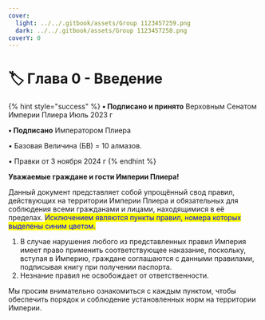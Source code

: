 ```yaml
---
cover:
  light: ../../.gitbook/assets/Group 1123457259.png
  dark: ../../.gitbook/assets/Group 1123457258.png
coverY: 0
---
```


# 🏷️ Глава 0 - Введение

{% hint style="success" %}
**•  Подписано и принято** Верховным Сенатом Империи Плиера Июль 2023 г

**•  Подписано** Императором Плиера

•  Базовая Величина (БВ) = 10 алмазов.

•  Правки от 3 ноября 2024 г
{% endhint %}

**Уважаемые граждане и гости Империи Плиера!**

Данный документ представляет собой упрощённый свод правил, действующих на территории Империи Плиера и обязательных для соблюдения всеми гражданами и лицами, находящимися в её пределах. <mark style="color:blue;">Исключением являются пункты правил, номера которых выделены синим цветом.</mark>

1. В случае нарушения любого из представленных правил Империя имеет право применить соответствующее наказание, поскольку, вступая в Империю, граждане соглашаются с данными правилами, подписывая книгу при получении паспорта.
2. Незнание правил не освобождает от ответственности.

Мы просим внимательно ознакомиться с каждым пунктом, чтобы обеспечить порядок и соблюдение установленных норм на территории Империи.

